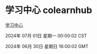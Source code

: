 # 学习中心 colearnhub
[学习中心](http://219.139.197.100:56308/colearnhub/)

2024年 07月 01日 星期一 00:00:02 CST

2024年 06月 30日 星期日 16:00:02 GMT
